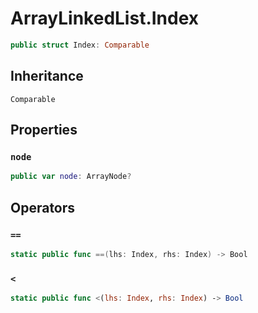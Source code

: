 # ArrayLinkedList.Index

``` swift
public struct Index: Comparable 
```

## Inheritance

`Comparable`

## Properties

### `node`

``` swift
public var node: ArrayNode?
```

## Operators

### `==`

``` swift
static public func ==(lhs: Index, rhs: Index) -> Bool 
```

### `<`

``` swift
static public func <(lhs: Index, rhs: Index) -> Bool 
```
